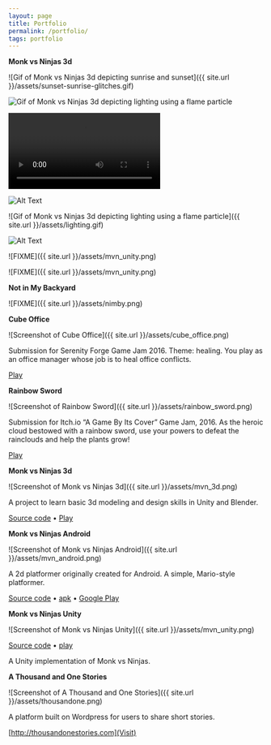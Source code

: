 ```yaml
---
layout: page
title: Portfolio
permalink: /portfolio/
tags: portfolio
---
```

__Monk vs Ninjas 3d__

![Gif of Monk vs Ninjas 3d depicting sunrise and sunset]({{ site.url }}/assets/sunset-sunrise-glitches.gif)

![Gif of Monk vs Ninjas 3d depicting lighting using a flame particle](https://gfycat.com/SleepyCoolFirefly)

![Gif of Monk vs Ninjas 3d depicting lighting using a flame particle](https://giant.gfycat.com/SleepyCoolFirefly.webm)

![Alt Text](https://gfycat.com/SleepyCoolFirefly)

![Gif of Monk vs Ninjas 3d depicting lighting using a flame particle]({{ site.url }}/assets/lighting.gif)

![Alt Text](https://media.giphy.com/media/vFKqnCdLPNOKc/giphy.gif)

![FIXME]({{ site.url }}/assets/mvn_unity.png)

![FIXME]({{ site.url }}/assets/mvn_unity.png)

__Not in My Backyard__

![FIXME]({{ site.url }}/assets/nimby.png)


__Cube Office__

![Screenshot of Cube Office]({{ site.url }}/assets/cube_office.png)

Submission for Serenity Forge Game Jam 2016. Theme: healing. You play as an office manager whose job is to heal office conflicts.

[Play](http://gamejolt.com/games/cube-office/174573)

__Rainbow Sword__

![Screenshot of Rainbow Sword]({{ site.url }}/assets/rainbow_sword.png)

Submission for Itch.io “A Game By Its Cover” Game Jam, 2016. As the heroic cloud bestowed with a rainbow sword, use your powers to defeat the rainclouds and help the plants grow!

[Play](https://thousandone.itch.io/rainbow-sword)

__Monk vs Ninjas 3d__

![Screenshot of Monk vs Ninjas 3d]({{ site.url }}/assets/mvn_3d.png)

A project to learn basic 3d modeling and design skills in Unity and Blender. 

[Source code](http://github.com/edking4967/mvn-3d) • [Play](http://thousandonestories.com/mvn3d)

__Monk vs Ninjas Android__

![Screenshot of Monk vs Ninjas Android]({{ site.url }}/assets/mvn_android.png)

A 2d platformer originally created for Android. A simple, Mario-style platformer.

[Source code](github.com/edking4967/monk-vs-ninjas) • [apk](thousandonestories.com/apk) • [Google Play](https://play.google.com/store/apps/details?id=com.thousandonestories.game)

__Monk vs Ninjas Unity__

![Screenshot of Monk vs Ninjas Unity]({{ site.url }}/assets/mvn_unity.png)

[Source code](github.com/edking4967/monk-vs-ninjas-unity) • [play](http://thousandonestories.com/monk)

A Unity implementation of Monk vs Ninjas. 

__A Thousand and One Stories__

![Screenshot of A Thousand and One Stories]({{ site.url }}/assets/thousandone.png)

A platform built on Wordpress for users to share short stories.

[http://thousandonestories.com](Visit)

